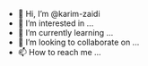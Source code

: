 - 👋 Hi, I’m @karim-zaidi
- 👀 I’m interested in ...
- 🌱 I’m currently learning ...
- 💞️ I’m looking to collaborate on ...
- 📫 How to reach me ...

<!---
karim-zaidi/karim-zaidi is a ✨ special ✨ repository because its `README.md` (this file) appears on your GitHub profile.
You can click the Preview link to take a look at your changes.
--->
